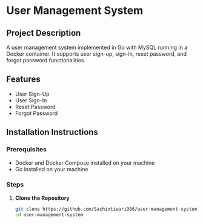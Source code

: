 # User Management System

## Project Description

A user management system implemented in Go with MySQL running in a Docker container. It supports user sign-up, sign-in, reset password, and forgot password functionalities.

## Features

- User Sign-Up
- User Sign-In
- Reset Password
- Forgot Password

## Installation Instructions

### Prerequisites

- Docker and Docker Compose installed on your machine
- Go installed on your machine

### Steps

1. **Clone the Repository**
   ```sh
   git clone https://github.com/Sachintiwari986/user-management-system.git
   cd user-management-system
   ```
